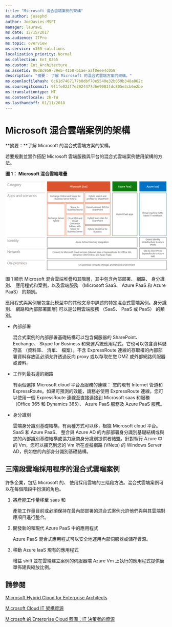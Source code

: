 ```yaml
---
title: "Microsoft 混合雲端案例的架構"
ms.author: josephd
author: JoeDavies-MSFT
manager: laurawi
ms.date: 12/15/2017
ms.audience: ITPro
ms.topic: overview
ms.service: o365-solutions
localization_priority: Normal
ms.collection: Ent_O365
ms.custom: Ent_Architecture
ms.assetid: 06d8c959-39e5-4150-b1ae-aaf0eee4c058
description: "摘要： 了解 Microsoft 的混合式雲端方案的架構。"
ms.openlocfilehash: 6c61d7467177b0dbf70e5540e32b059b348a062c
ms.sourcegitcommit: 9f1fe023f7e2924477d6e9003fdc805e3cb6e2be
ms.translationtype: MT
ms.contentlocale: zh-TW
ms.lasthandoff: 01/11/2018
---
```

# <a name="architecture-of-microsoft-hybrid-cloud-scenarios"></a>Microsoft 混合雲端案例的架構

 **摘要：**了解 Microsoft 的混合式雲端方案的架構。
  
若要規劃並實作搭配 Microsoft 雲端服務與平台的混合式雲端案例使用架構的方法。
  
**圖 1： Microsoft 混合雲端堆疊**

![Microsoft 混合式雲端堆疊](images/Hybrid_Poster/Hybrid_Cloud_Stack.png)
  
圖 1 顯示 Microsoft 混合雲端堆疊和其階層，其中包含內部部署、 網路、 身分識別、 應用程式和案例，以及雲端服務 （Microsoft SaaS、 Azure PaaS 和 Azure PaaS） 的類別。
  
應用程式與案例層包含此模型中的其他文章中詳述的特定混合式雲端案例。身分識別、 網路和內部部署圖層] 可以是公用雲端服務 （SaaS、 PaaS 或 PaaS） 的類別。
  
- 內部部署
    
    混合式案例的內部部署基礎結構可以包含伺服器的 SharePoint、 Exchange、 Skype for Business 和營運系統應用程式。它也可以包含資料儲存區 （資料庫、 清單、 檔案）。不含 ExpressRoute 連線的存取權的內部部署資料存放區必須允許透過反向 proxy 或以存取在您 DMZ 或外部網路伺服器或資料。
    
- 工作列最右邊的網路
    
    有兩個選擇 Microsoft cloud 平台及服務的連線： 您的現有 Internet 管道和 ExpressRoute。如果可預測的效能，請務必使用 ExpressRoute 連線。您可以使用一個 ExpressRoute 連線至直接連接到 Microsoft saas 和服務 （Office 365 和 Dynamics 365）、 Azure PaaS 服務及 Azure PaaS 服務。
    
- 身分識別
    
    雲端身分識別基礎結構，有兩種方式可以移，根據 Microsoft cloud 平台。SaaS 和 Azure PaaS、 整合與 Azure AD 的內部部署身分識別基礎結構或與您的內部識別基礎結構或協力廠商身分識別提供者結盟。針對執行 Azure 中的 Vm，您可以擴充到您的 Vm 所在虛擬網路 (VNets) 的 Windows Server AD，例如您的內部身分識別基礎結構。
    
## <a name="hybrid-cloud-scenarios-for-the-three-phase-cloud-adoption-process"></a>三階段雲端採用程序的混合式雲端案例

許多企業，包括 Microsoft 的、 使用採用雲端的三階段方法。混合式雲端案例可以在每個階段中扮演的角色。
  
1. 將產能工作量移至 saas 和
    
    產能工作量目前或必須保持在最內部部署的混合式案例允許他們與與其雲端對應項目進行整合。
    
2. 開發新的和現代 Azure PaaS 中的應用程式
    
    Azure PaaS 混合式應用程式可以安全地運用內部伺服器或儲存資源。
    
3. 移動 Azure IaaS 現有的應用程式
    
    增益 shift 並在雲端建立案例的伺服器端 Azure Vm 上執行的應用程式提供簡單佈建與縮放比例。
    
## <a name="see-also"></a>請參閱

[Microsoft Hybrid Cloud for Enterprise Architects](microsoft-hybrid-cloud-for-enterprise-architects.md)
  
[Microsoft Cloud IT 架構資源](microsoft-cloud-it-architecture-resources.md)

[Microsoft 的 Enterprise Cloud 藍圖：IT 決策者的資源](https://sway.com/FJ2xsyWtkJc2taRD)



